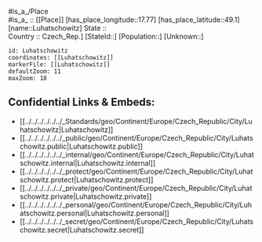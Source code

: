 ﻿---
location: [49.1,17.77] 
mapzoom: [7,12] 
mapmarker: city 
type: City
tags:
- geo/City


SpocWebEntityId: 32140
isDeleted: false
confidential: public

---
#is_a_/Place  
#is_a_ :: [[Place]] 
[has_place_longitude::17.77] 
[has_place_latitude::49.1] 
[name::Luhatschowitz] 
State ::  
Country :: Czech_Rep.] 
[StateId::] 
[Population::] 
[Unknown::] 


```leaflet
id: Luhatschowitz
coordinates: [[Luhatschowitz]] 
markerFile: [[Luhatschowitz]] 
defaultZoom: 11 
maxZoom: 18
```


## Confidential Links & Embeds: 
- [[../../../../../../_Standards/geo/Continent/Europe/Czech_Republic/City/Luhatschowitz|Luhatschowitz]] 
- [[../../../../../../_public/geo/Continent/Europe/Czech_Republic/City/Luhatschowitz.public|Luhatschowitz.public]] 
- [[../../../../../../_internal/geo/Continent/Europe/Czech_Republic/City/Luhatschowitz.internal|Luhatschowitz.internal]] 
- [[../../../../../../_protect/geo/Continent/Europe/Czech_Republic/City/Luhatschowitz.protect|Luhatschowitz.protect]] 
- [[../../../../../../_private/geo/Continent/Europe/Czech_Republic/City/Luhatschowitz.private|Luhatschowitz.private]] 
- [[../../../../../../_personal/geo/Continent/Europe/Czech_Republic/City/Luhatschowitz.personal|Luhatschowitz.personal]] 
- [[../../../../../../_secret/geo/Continent/Europe/Czech_Republic/City/Luhatschowitz.secret|Luhatschowitz.secret]] 
